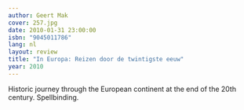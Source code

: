 ```yaml
---
author: Geert Mak
cover: 257.jpg
date: 2010-01-31 23:00:00
isbn: "9045011786"
lang: nl
layout: review
title: "In Europa: Reizen door de twintigste eeuw"
year: 2010
---
```


Historic journey through the European continent at the end of the 20th century. Spellbinding.
